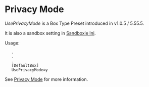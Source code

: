 # Privacy Mode

_UsePrivacyMode_ is a Box Type Preset introduced in v1.0.5 / 5.55.5.

It is also a sandbox setting in [Sandboxie Ini](SandboxieIni.md).

Usage:

```
   .
   .
   .
   [DefaultBox]
   UsePrivacyMode=y
```

See [Privacy Mode](../PlusContent/privacy-mode.md) for more information.

